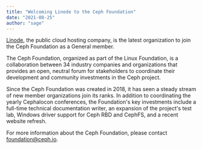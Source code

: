 ```yaml
---
title: "Welcoming Linode to the Ceph Foundation"
date: "2021-08-25"
author: "sage"
---
```


[Linode](https://linode.com/), the public cloud hosting company, is
the latest organization to join the Ceph Foundation as a General
member.

The Ceph Foundation, organized as part of the Linux Foundation, is a
collaboration between 34 industry companies and organizations that
provides an open, neutral forum for stakeholders to coordinate
their development and community investments in the Ceph project.

Since the Ceph Foundation was created in 2018, it has seen a steady
stream of new member organizations join its ranks.  In addition to
coordinating the yearly Cephalocon conferences, the Foundation's key
investments include a full-time technical documentation writer,
an expansion of the project's test lab, Windows driver support for
Ceph RBD and CephFS, and a recent website refresh.

For more information about the Ceph Foundation, please contact
foundation@ceph.io.
